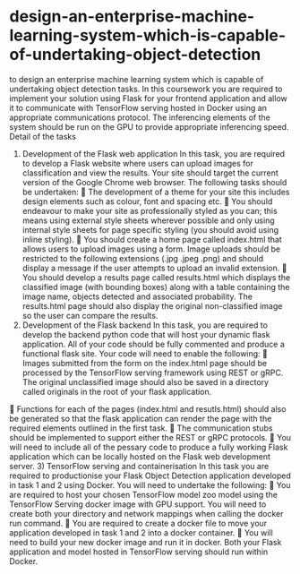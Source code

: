 # design-an-enterprise-machine-learning-system-which-is-capable-of-undertaking-object-detection
to design an enterprise machine learning system  which  is  capable  of  undertaking  object  detection  tasks.  In  this  coursework  you  are  required  to  implement your solution using Flask for your frontend application and allow it to communicate with  TensorFlow serving hosted in Docker using an appropriate communications protocol. The inferencing  elements of the system should be run on the GPU to provide appropriate inferencing speed.
Detail of the tasks
1) Development of the Flask web application
In  this  task,  you  are  required  to  develop  a  Flask  website  where  users  can  upload  images  for 
classification and view the results. Your site should target the current version of the Google Chrome 
web browser. The following tasks should be undertaken:
 The development of a theme for your site this includes design elements such as colour, font 
and spacing etc.
 You  should  endeavour  to  make  your  site  as  professionally  styled  as  you  can;  this  means 
using external style sheets wherever possible and only using internal style sheets for page 
specific styling (you should avoid using inline styling).
 You should create a home page called index.html that allows users to upload images using 
a form. Image uploads should be restricted to the following extensions (.jpg .jpeg .png) and 
should display a message if the user attempts to upload an invalid extension.
 You  should  develop  a  results  page  called  results.html  which  displays  the  classified  image 
(with bounding boxes) along with a table containing the image name, objects detected and 
associated probability. The results.html page should also display the original non-classified 
image so the user can compare the results.
2) Development of the Flask backend
In this task, you are required to develop the backend python code that will host your dynamic flask 
application.  All  of  your  code  should  be  fully  commented  and  produce  a  functional  flask  site.  Your 
code will need to enable the following:
 Images  submitted  from  the  form  on  the  index.html  page  should  be  processed  by  the 
TensorFlow serving framework using REST or gRPC. The original unclassified image should 
also be saved in a directory called originals in the root of your flask application.

 Functions for each of the pages (index.html and resutls.html) should also be generated so 
that the flask application can render the page with the required elements outlined in the first 
task.
 The  communication  stubs  should  be  implemented  to  support  either  the  REST  or  gRPC 
protocols.
 You will need to include all of the pessary code to produce a fully working Flask application 
which can be locally hosted on the Flask web development server.
3) TensorFlow serving and containerisation 
In this task you are required to productionise your Flask Object Detection application developed in 
task 1 and 2 using Docker. You will need to undertake the following:
 You are required to host your chosen TensorFlow model zoo model using the TensorFlow 
Serving  docker  image  with  GPU  support.  You  will  need  to  create  both  your  directory  and 
network mappings when calling the docker run command.
 You are required to create a docker file to move your application developed in task 1 and 2 
into a docker container. 
 You will need to build your new docker image and run it in docker. Both your Flask application 
and model hosted in TensorFlow serving should run within Docker.

